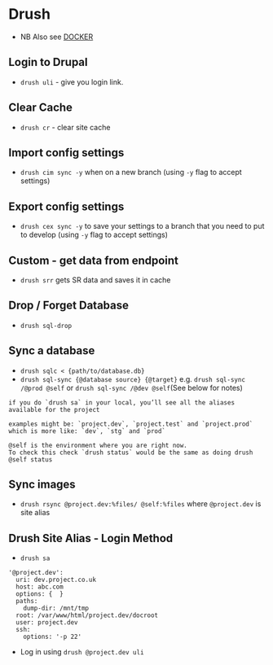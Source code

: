 # Drush

* NB Also see [DOCKER](/DOCKER/README.md)

## Login to Drupal
* `drush uli` - give you login link.

## Clear Cache
* `drush cr` - clear site cache

## Import config settings
* `drush cim sync -y` when on a new branch (using `-y` flag to accept settings)

## Export config settings
* `drush cex sync -y` to save your settings to a branch that you need to put to develop (using `-y` flag to accept settings)

## Custom - get data from endpoint
* `drush srr` gets SR data and saves it in cache

## Drop / Forget Database
* `drush sql-drop`

## Sync a database
* `drush sqlc < {path/to/database.db}`
* `drush sql-sync {@database source} {@target}` e.g. `drush sql-sync /@prod @self` or `drush sql-sync /@dev @self`(See below for notes)

```
if you do `drush sa` in your local, you’ll see all the aliases available for the project

examples might be: `project.dev`, `project.test` and `project.prod`
which is more like: `dev`, `stg` and `prod`

@self is the environment where you are right now. 
To check this check `drush status` would be the same as doing drush @self status
```

## Sync images 
* `drush rsync @project.dev:%files/ @self:%files` where `@project.dev` is site alias

## Drush Site Alias - Login Method
* `drush sa`
```
'@project.dev':
  uri: dev.project.co.uk
  host: abc.com
  options: {  }
  paths:
    dump-dir: /mnt/tmp
  root: /var/www/html/project.dev/docroot
  user: project.dev
  ssh:
    options: '-p 22'
```
* Log in using `drush @project.dev uli`

